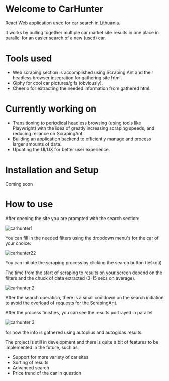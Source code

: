 # Welcome to CarHunter

React Web application used for car search in Lithuania.

It works by pulling together multiple car market site results in one place in parallel for an easier search of a new (used) car.

# Tools used

* Web scraping section is accomplished using Scraping Ant and their headless browser integration for gathering site html.
* Giphy for cool car pictures/gifs (obviously).
* Cheerio for extracting the needed information from gathered html.

# Currently working on
* Transitioning to periodical headless browsing (using tools like Playwright) with the idea of greatly increasing scraping speeds, and reducing reliance on ScrapingAnt.
* Building an application backend to efficiently manage and process larger amounts of data.
* Updating the UI/UX for better user experience.

# Installation and Setup
Coming soon

# How to use

After opening the site you are prompted with the search section:

![carhunter1](https://github.com/jusadocode/CarHunter/assets/77744027/fa6ccf3d-e82c-4e77-8f48-0761fc7ad368)


You can fill in the needed filters using the dropdown menu's for the car of your choice:

![carhunter22](https://github.com/jusadocode/CarHunter/assets/77744027/107522d3-4668-450f-b3af-f8c288bfaa74)

You can initiate the scraping process by clicking the search button (Ieškoti)

The time from the start of scraping to results on your screen depend on the filters and the chuck of data extracted (3-15 secs on average).

![carhunter 2](https://github.com/jusadocode/CarHunter/assets/77744027/6dcde607-42fb-4672-8cf3-63e20ca52e4c)

After the search operation, there is a small cooldown on the search initiation to avoid the overload of requests for the ScrapingAnt.

After the process finishes, you can see the results portrayed in parallel:

![carhunter 3](https://github.com/jusadocode/CarHunter/assets/77744027/d6f71e2f-7823-41b2-8971-e2bf5f7a885a)

for now the info is gathered using autoplius and autogidas results.


The project is still in development and there is quite a bit of features to be implemented in the future, such as:
* Support for more variety of car sites
* Sorting of results
* Advanced search
* Price trend of the car in question



